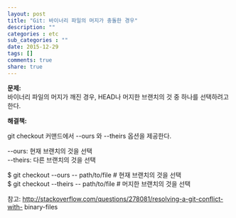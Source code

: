 ```yaml
---
layout: post
title: "Git: 바이너리 파일의 머지가 충돌한 경우"
description: ""
categories : etc
sub_categories : ""
date: 2015-12-29
tags: []
comments: true
share: true
---
```


**문제:**  
바이너리 파일의 머지가 깨진 경우, HEAD나 머지한 브랜치의 것 중 하나를 선택하려고 한다.  
  
  
**해결책:**  
  
git checkout 커맨드에서 --ours 와 --theirs 옵션을 제공한다.  
  
\--ours: 현재 브랜치의 것을 선택  
\--theirs: 다른 브랜치의 것을 선택  
  
  
$ git checkout --ours -- path/to/file # 현재 브랜치의 것을 선택  
$ git checkout --theirs -- path/to/file # 머지한 브랜치의 것을 선택  
  
  
  
참고: http://stackoverflow.com/questions/278081/resolving-a-git-conflict-with-
binary-files  

